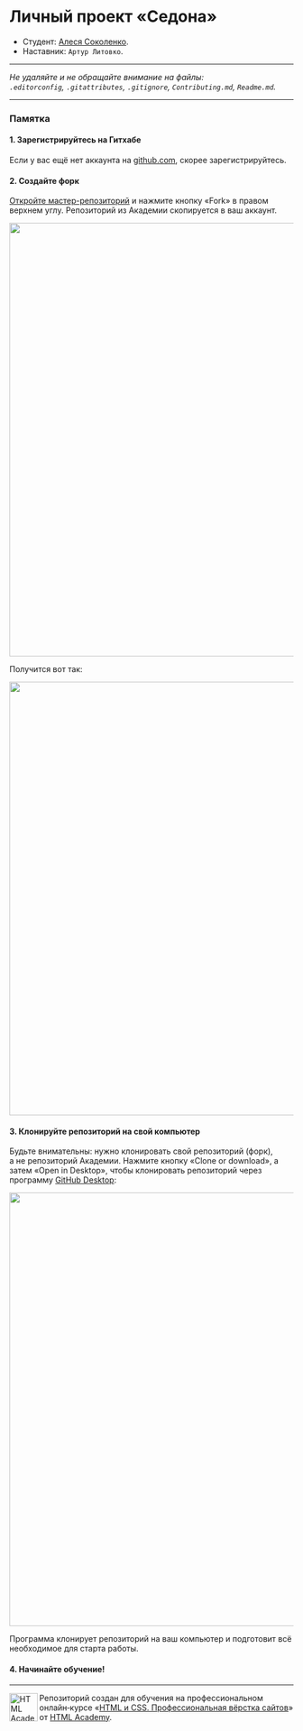 # Личный проект «Седона»

* Студент: [Алеся Соколенко](https://up.htmlacademy.ru/htmlcss/34/user/142833).
* Наставник: `Артур Литовко`.

---

_Не удаляйте и не обращайте внимание на файлы:_<br>
_`.editorconfig`, `.gitattributes`, `.gitignore`, `Contributing.md`, `Readme.md`._

---

### Памятка

#### 1. Зарегистрируйтесь на Гитхабе

Если у вас ещё нет аккаунта на [github.com](https://github.com/join), скорее зарегистрируйтесь.

#### 2. Создайте форк

[Откройте мастер-репозиторий](https://github.com/htmlacademy-htmlcss/142833-sedona-34) и нажмите кнопку «Fork» в правом верхнем углу. Репозиторий из Академии скопируется в ваш аккаунт.

<img width="769" alt="" src="https://user-images.githubusercontent.com/10909/29037949-67a635d6-7bae-11e7-9f2f-1a48fde231b9.jpg">

Получится вот так:

<img width="769" alt="" src="https://user-images.githubusercontent.com/10909/29037953-6a8a7384-7bae-11e7-83ac-59603b1d696c.jpg">

#### 3. Клонируйте репозиторий на свой компьютер

Будьте внимательны: нужно клонировать свой репозиторий (форк), а не репозиторий Академии. Нажмите кнопку «Clone or download», а затем «Open in Desktop», чтобы клонировать репозиторий через программу [GitHub Desktop](https://desktop.github.com):

<img width="769" alt="" src="https://user-images.githubusercontent.com/10909/29037955-6c20c16c-7bae-11e7-9e1a-c52010042976.jpg">

Программа клонирует репозиторий на ваш компьютер и подготовит всё необходимое для старта работы.

#### 4. Начинайте обучение!

---

<a href="https://htmlacademy.ru/intensive/htmlcss"><img align="left" width="50" height="50" alt="HTML Academy" src="https://up.htmlacademy.ru/static/img/intensive/htmlcss/logo-for-github-2.png"></a>

Репозиторий создан для обучения на профессиональном онлайн‑курсе «[HTML и CSS. Профессиональная вёрстка сайтов](https://htmlacademy.ru/intensive/htmlcss)» от [HTML Academy](https://htmlacademy.ru).
